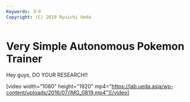 ```yaml
---
Keywords: ネタ
Copyright: (C) 2019 Ryuichi Ueda
---
```


# Very Simple Autonomous Pokemon Trainer

Hey guys, DO YOUR RESEARCH!!

[video width="1080" height="1920" mp4="https://lab.ueda.asia/wp-content/uploads/2016/07/IMG_0819.mp4"][/video]


